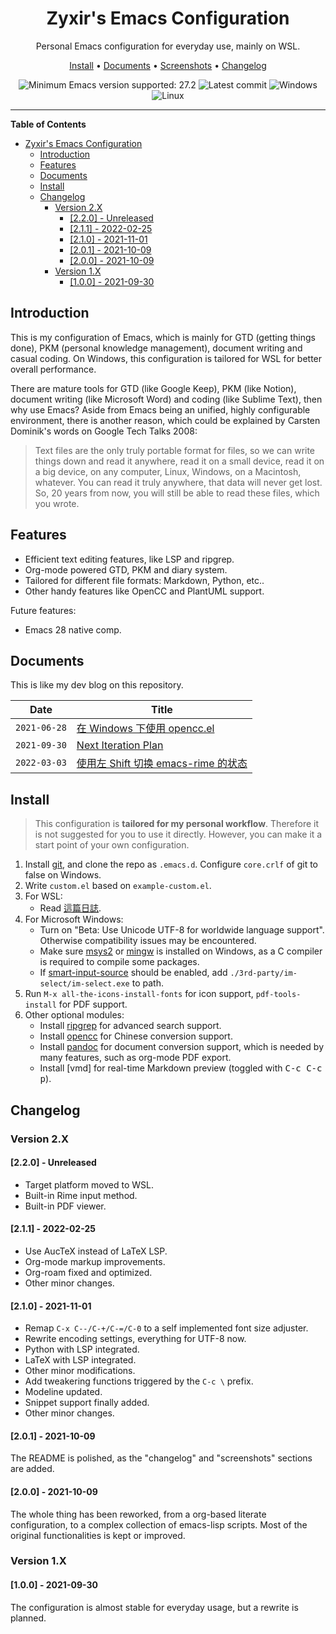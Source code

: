 <div align="center">

# Zyxir's Emacs Configuration

Personal Emacs configuration for everyday use, mainly on WSL.

[Install] • [Documents] • [Screenshots] • [Changelog]

[Install]: #install
[Documents]: #documents
[Screenshots]: screenshots.md
[Changelog]: #changelog

![Minimum Emacs version supported: 27.2](https://img.shields.io/badge/Emacs-27.2+-blueviolet.svg?style=flat-square&logo=GNU%20Emacs&logoColor=white)
![Latest commit](https://img.shields.io/github/last-commit/zyxir/dot-emacs/master?style=flat-square)
![Windows](https://img.shields.io/badge/-Windows-lightblue?logo=windows&style=flat&logoColor=blue)
![Linux](https://img.shields.io/badge/-Linux-fcc624?logo=linux&style=flat&logoColor=black)

</div>

<hr>

<!-- markdown-toc start - Don't edit this section. Run M-x markdown-toc-refresh-toc -->
**Table of Contents**

- [Zyxir's Emacs Configuration](#zyxirs-emacs-configuration)
    - [Introduction](#introduction)
    - [Features](#features)
    - [Documents](#documents)
    - [Install](#install)
    - [Changelog](#changelog)
        - [Version 2.X](#version-2x)
            - [[2.2.0] - Unreleased](#220---unreleased)
            - [[2.1.1] - 2022-02-25](#211---2022-02-25)
            - [[2.1.0] - 2021-11-01](#210---2021-11-01)
            - [[2.0.1] - 2021-10-09](#201---2021-10-09)
            - [[2.0.0] - 2021-10-09](#200---2021-10-09)
        - [Version 1.X](#version-1x)
            - [[1.0.0] - 2021-09-30](#100---2021-09-30)

<!-- markdown-toc end -->

## Introduction

This is my configuration of Emacs, which is mainly for GTD (getting things done), PKM (personal knowledge management), document writing and casual coding. On Windows, this configuration is tailored for WSL for better overall performance.

There are mature tools for GTD (like Google Keep), PKM (like Notion), document writing (like Microsoft Word) and coding (like Sublime Text), then why use Emacs? Aside from Emacs being an unified, highly configurable environment, there is another reason, which could be explained by Carsten Dominik's words on Google Tech Talks 2008:

> Text files are the only truly portable format for files, so we can write things down and read it anywhere, read it on a small device, read it on a big device, on any computer, Linux, Windows, on a Macintosh, whatever. You can read it truly anywhere, that data will never get lost. So, 20 years from now, you will still be able to read these files, which you wrote.

## Features

- Efficient text editing features, like LSP and ripgrep.
- Org-mode powered GTD, PKM and diary system.
- Tailored for different file formats: Markdown, Python, etc..
- Other handy features like OpenCC and PlantUML support.

Future features:

- Emacs 28 native comp.

## Documents

This is like my dev blog on this repository.

| Date | Title |
| -- | -- |
| `2021-06-28` | [在 Windows 下使用 opencc.el](documents/20210628-opencc-windows-conf.org) |
| `2021-09-30` | [Next Iteration Plan](documents/20210930-next-iteration-plan.org) |
| `2022-03-03` | [使用左 Shift 切换 emacs-rime 的状态](documents/20220303-switch-state-with-lshift-for-emacs-rime.org) |

## Install

> This configuration is **tailored for my personal workflow**. Therefore it is not suggested for you to use it directly. However, you can make it a start point of your own configuration.

1. Install [git], and clone the repo as `.emacs.d`. Configure `core.crlf` of git to false on Windows.
1. Write `custom.el` based on `example-custom.el`.
1. For WSL:
   - Read [這篇日誌](documents/20220303-switch-state-with-lshift-for-emacs-rime.org).
1. For Microsoft Windows:
   - Turn on "Beta: Use Unicode UTF-8 for worldwide language support". Otherwise compatibility issues may be encountered.
   - Make sure [msys2] or [mingw] is installed on Windows, as a C compiler is required to compile some packages.
   - If [smart-input-source] should be enabled, add `./3rd-party/im-select/im-select.exe` to path.
1. Run `M-x all-the-icons-install-fonts` for icon support, `pdf-tools-install` for PDF support.
1. Other optional modules:
   - Install [ripgrep] for advanced search support.
   - Install [opencc] for Chinese conversion support.
   - Install [pandoc] for document conversion support, which is needed by many features, such as org-mode PDF export.
   - Install [vmd] for real-time Markdown preview (toggled with <kbd>C-c C-c p</kbd>).

[msys2]: https://www.msys2.org/
[mingw]: https://www.mingw-w64.org/
[smart-input-source]: https://github.com/laishulu/emacs-smart-input-source/
[ripgrep]: https://github.com/BurntSushi/ripgrep/
[opencc]: https://github.com/BYVoid/OpenCC/
[pandoc]: https://pandoc.org/
[git]: https://git-scm.com/

## Changelog

### Version 2.X

#### [2.2.0] - Unreleased

- Target platform moved to WSL.
- Built-in Rime input method.
- Built-in PDF viewer.

#### [2.1.1] - 2022-02-25

- Use AucTeX instead of LaTeX LSP.
- Org-mode markup improvements.
- Org-roam fixed and optimized.
- Other minor changes.

#### [2.1.0] - 2021-11-01

- Remap `C-x C--/C-+/C-=/C-0` to a self implemented font size adjuster.
- Rewrite encoding settings, everything for UTF-8 now.
- Python with LSP integrated.
- LaTeX with LSP integrated.
- Other minor modifications.
- Add tweakering functions triggered by the `C-c \` prefix.
- Modeline updated.
- Snippet support finally added.
- Other minor changes.

#### [2.0.1] - 2021-10-09

The README is polished, as the "changelog" and "screenshots" sections are added.

#### [2.0.0] - 2021-10-09

The whole thing has been reworked, from a org-based literate configuration, to a complex collection of emacs-lisp scripts. Most of the original functionalities is kept or improved.

### Version 1.X

#### [1.0.0] - 2021-09-30

The configuration is almost stable for everyday usage, but a rewrite is planned.
